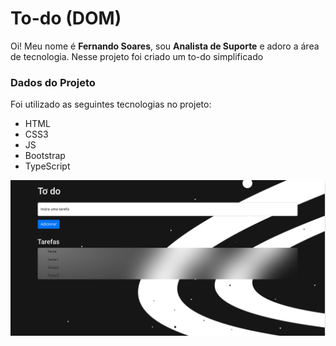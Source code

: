# To-do (DOM)
Oi! Meu nome é **Fernando Soares**, sou **Analista de Suporte** e adoro a área de tecnologia. Nesse projeto foi criado um to-do simplificado

### Dados do Projeto
Foi utilizado as seguintes tecnologias no projeto:

- HTML
- CSS3
- JS
- Bootstrap
- TypeScript

![To-do List](https://raw.githubusercontent.com/santosfernando2377/To-do/main/dist/css/img/exemplo.png)
